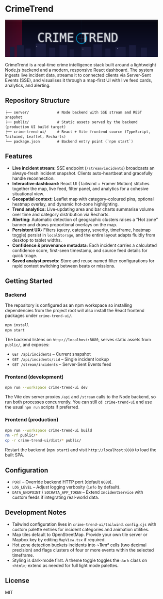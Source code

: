 # CrimeTrend
![Sheen Banner](https://raw.githubusercontent.com/74Thirsty/74Thirsty/main/assets/crime.svg)


CrimeTrend is a real-time crime intelligence stack built around a lightweight Node.js backend and a modern, responsive React dashboard. The system ingests live incident data, streams it to connected clients via Server-Sent Events (SSE), and visualises it through a map-first UI with live feed cards, analytics, and alerting.

## Repository Structure

```
├── server/             # Node backend with SSE stream and REST snapshot
├── public/             # Static assets served by the backend (production UI build target)
├── crime-trend-ui/     # React + Vite frontend source (TypeScript, Tailwind, Leaflet, Recharts)
└── package.json        # Backend entry point (`npm start`)
```

## Features

- **Live incident stream:** SSE endpoint (`/stream/incidents`) broadcasts an always-fresh incident snapshot. Clients auto-heartbeat and gracefully handle reconnection.
- **Interactive dashboard:** React UI (Tailwind + Framer Motion) stitches together the map, live feed, filter panel, and analytics for a cohesive situational view.
- **Geospatial context:** Leaflet map with category-coloured pins, optional heatmap overlay, and dynamic hot-zone highlighting.
- **Trend analytics:** Live-updating area and bar charts summarise volume over time and category distribution via Recharts.
- **Alerting:** Automatic detection of geographic clusters raises a “Hot zone” banner and draws proportional overlays on the map.
- **Persistent UX:** Filters (query, category, severity, timeframe, heatmap toggle) persist in `localStorage`, and the entire layout adapts fluidly from desktop to tablet widths.
- **Confidence & provenance metadata:** Each incident carries a calculated confidence score, first-seen timestamp, and source feed details for quick triage.
- **Saved analyst presets:** Store and reuse named filter configurations for rapid context switching between beats or missions.

## Getting Started

### Backend

The repository is configured as an npm workspace so installing dependencies from the project root will also install the React frontend packages under `crime-trend-ui/`.

```bash
npm install
npm start
```

The backend listens on `http://localhost:8080`, serves static assets from `public/`, and exposes:

- `GET /api/incidents` – Current snapshot
- `GET /api/incidents/:id` – Single incident lookup
- `GET /stream/incidents` – Server-Sent Events feed

### Frontend (development)

```bash
npm run --workspace crime-trend-ui dev
```

The Vite dev server proxies `/api` and `/stream` calls to the Node backend, so run both processes concurrently. You can still `cd crime-trend-ui` and use the usual `npm run` scripts if preferred.

### Frontend (production)

```bash
npm run --workspace crime-trend-ui build
rm -rf public/*
cp -r crime-trend-ui/dist/* public/
```

Restart the backend (`npm start`) and visit `http://localhost:8080` to load the built SPA.

## Configuration

- `PORT` – Override backend HTTP port (default `8080`).
- `LOG_LEVEL` – Adjust logging verbosity (`info` by default).
- `DATA_ENDPOINT` / `SOCRATA_APP_TOKEN` – Extend `IncidentService` with custom feeds if integrating real-world data.

## Development Notes

- Tailwind configuration lives in `crime-trend-ui/tailwind.config.cjs` with custom palette entries for incident categories and animation utilities.
- Map tiles default to OpenStreetMap. Provide your own tile server or Mapbox key by editing `MapView.tsx` if required.
- Hot zone detection buckets incidents into ~1km² cells (two decimal precision) and flags clusters of four or more events within the selected timeframe.
- Styling is dark-mode first. A theme toggle toggles the `dark` class on `<html>`; extend as needed for full light mode palettes.

## License

MIT
